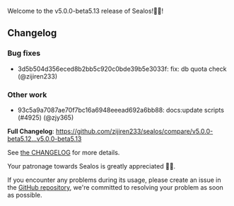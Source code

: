 Welcome to the v5.0.0-beta5.13 release of Sealos!🎉🎉!



## Changelog
### Bug fixes
* 3d5b504d356eced8b2bb5c920c0bde39b5e3033f: fix: db quota check (@zijiren233)
### Other work
* 93c5a9a7087ae70f7bc16a6948eeead692a6bb88: docs:update scripts (#4925) (@zjy365)

**Full Changelog**: https://github.com/zijiren233/sealos/compare/v5.0.0-beta5.12...v5.0.0-beta5.13

See [the CHANGELOG](https://github.com/zijiren233/sealos/blob/main/CHANGELOG/CHANGELOG.md) for more details.

Your patronage towards Sealos is greatly appreciated 🎉🎉.

If you encounter any problems during its usage, please create an issue in the [GitHub repository](https://github.com/zijiren233/sealos), we're committed to resolving your problem as soon as possible.
